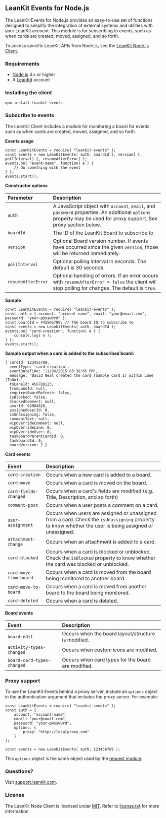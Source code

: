 ## LeanKit Events for Node.js

The LeanKit Events for Node.js provides an easy-to-use set of functions designed to simplify the integration of external systems and utilities with your LeanKit account. This module is for subscribing to events, such as when cards are created, moved, assigned, and so forth.

To access specific LeanKit APIs from Node.js, see the [LeanKit Node.js Client](https://github.com/LeanKit/leankit-node-client).

### Requirements

* [Node.js](http://nodejs.org) 4.x or higher
* A [LeanKit](http://leankit.com) account

### Installing the client

```
npm install leankit-events
```

### Subscribe to events

The LeanKit Client includes a module for monitoring a board for events, such as when cards are created, moved, assigned, and so forth.

**Events usage**

```
const LeanKitEvents = require( "leankit-events" );
const events = new LeanKitEvents( auth, boardId [, version] [, pollInterval] [, resumeAfterError] );
events.on( "event-name", function( e ) {
	// Do something with the event
} );
events.start();
```

**Constructor options**

|Parameter|Description|
|:---|:---|
|`auth`|A JavaScript object with `account`, `email`, and `password` properties. An additional `options` property may be used for proxy support. See proxy section below.|
|`boardId`|The ID of the LeanKit Board to subscribe to.|
|`version`|Optional Board version number. If events have occurred since the given `version`, those will be returned immediately.|
|`pollInterval`|Optional polling interval in seconds. The default is 30 seconds.|
|`resumeAfterError`|Optional handling of errors. If an error occurs with `resumeAfterError = false` the client will stop polling for changes. The default is `true`.|

**Sample**

```
const LeanKitEvents = require( "leankit-events" );
const auth = { account: "account-name", email: "your@email.com", password: "your-p@ssw0rd" };
const boardId = 445566789; // The board ID to subscribe to
const events = new LeanKitEvents( auth, boardId );
events.on( "card-creation", function( e ) {
	console.log( e );
} );
events.start();
```

**Sample output when a card is added to the subscribed board:**

```
{ cardId: 123456789,
  eventType: 'card-creation',
  eventDateTime: '11/06/2015 03:38:05 PM',
  message: 'David Neal created the Card [Sample Card 1] within Lane [ToDo].',
  toLaneId: 456789123,
  fromLaneId: null,
  requiresBoardRefresh: false,
  isBlocked: false,
  blockedComment: null,
  userId: 62984826,
  assignedUserId: 0,
  isUnassigning: false,
  commentText: null,
  wipOverrideComment: null,
  wipOverrideLane: 0,
  wipOverrideUser: 0,
  taskboardParentCardId: 0,
  taskboardId: 0,
  boardVersion: 2 }
```


**Card events**

|Event|Description|
|:---|:---|
|`card-creation`|Occurs when a new card is added to a board.|
|`card-move`|Occurs when a card is moved on the board.|
|`card-fields-changed`|Occurs when a card's fields are modified (e.g. Title, Description, and so forth)|
|`comment-post`|Occurs when a user posts a comment on a card.|
|`user-assignment`|Occurs when users are assigned or unassigned from a card. Check the `isUnassigning` property to know whether the user is being assigned or unassigned.|
|`attachment-change`|Occurs when an attachment is added to a card.|
|`card-blocked`|Occurs when a card is blocked or unblocked. Check the `isBlocked` property to know whether the card was blocked or unblocked.|
|`card-move-from-board`|Occurs when a card is moved from the board being monitored to another board.|
|`card-move-to-board`|Occurs when a card is moved from another board to the board being monitored.|
|`card-deleted`|Occurs when a card is deleted.|

**Board events**

|Event|Description|
|:---|:---|
|`board-edit`|Occurs when the board layout/structure is modified.|
|`activity-types-changed` |Occurs when custom icons are modified.|
|`board-card-types-changed`|Occurs when card types for the board are modified.|

### Proxy support

To use the LeanKit Events behind a proxy server, include an `options` object in the authentication argument that includes the proxy server. For example:

```
const LeanKitEvents = require( "leankit-events" );
const auth = {
	account: "account-name",
	email: "your@email.com",
	password: "your-p@ssw0rd",
	options: {
		proxy: "http://localproxy.com"
	}
};

const events = new LeanKitEvents( auth, 123456789 );
```

This `options` object is the same object used by the [request module](https://github.com/mikeal/request#requestoptions-callback).

### Questions?

Visit [support.leankit.com](http://support.leankit.com).

### License

The LeanKit Node Client is licensed under [MIT](http://www.opensource.org/licenses/mit-license.php). Refer to [license.txt](https://github.com/LeanKit/leankit-node-client/blob/master/License.txt) for more information.

